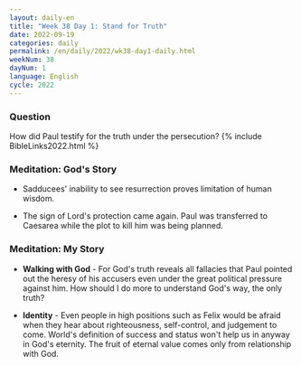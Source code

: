 ```yaml
---
layout: daily-en
title: "Week 38 Day 1: Stand for Truth"
date: 2022-09-19
categories: daily
permalink: /en/daily/2022/wk38-day1-daily.html
weekNum: 38
dayNum: 1
language: English
cycle: 2022
---
```

### Question     
How did Paul testify for the truth under the persecution?
{% include BibleLinks2022.html %} 

### Meditation: God's Story   
+ Sadducees' inability to see resurrection proves limitation of human wisdom. 

+ The sign of Lord's protection came again. Paul was transferred to Caesarea while the plot to kill him was being planned. 

### Meditation: My Story   
+ **Walking with God** - For God's truth reveals all fallacies that Paul pointed out the heresy of his accusers even under the great political pressure against him. How should I do more to understand God's way, the only truth? 

+ **Identity** - Even people in high positions such as Felix would be afraid when they hear about righteousness, self-control, and judgement to come. World's definition of success and status won't help us in anyway in God's eternity. The fruit of eternal value comes only from relationship with God. 

